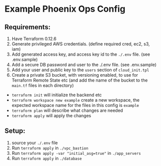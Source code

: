 # Example Phoenix Ops Config

## Requirements:

1. Have Terraform 0.12.6
1. Generate privileged AWS credentials. (define required cred, ec2, s3, iam)
1. Add generated access key, and access key id to the `./.env` file. (see .env.sample)
1. Add a secure DB password and user to the ./.env file. (see .env.sample)
1. Add your user and public key to the `users` section of `cloud_init.tpl`
1. Create a private S3 bucket, with versioning enabled, to use for Terraform Remote State etc (and add the name of the bucket to the `main.tf` files in each directory)

- `terraform init` will initialize the backend etc
- `terraform workspace new example` create a new workspace, the expected
   workspace name for the files in this config is `example`
- `terraform plan` will describe what changes are needed
- `terraform apply` will apply the changes

## Setup:

1. source your `./.env` file
1. Run `terraform apply` in `./vpc_bastion`
1. Run `terraform apply -var "initial_asg=true"` in `./app_servers`
1. Run `terraform apply` in `./database`



